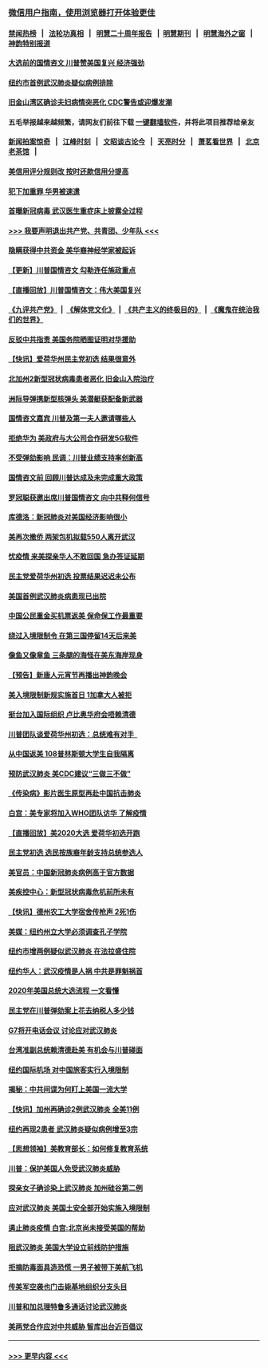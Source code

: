 ### [微信用户指南，使用浏览器打开体验更佳](https://github.com/gfw-breaker/banned-news1/blob/master/indexes/wechat-guide.md?t=0)
#### [禁闻热榜](热点新闻.md?t=0)  &nbsp;&nbsp;|&nbsp;&nbsp; [法轮功真相](https://github.com/gfw-breaker/truth/blob/master/README.md?t=0) &nbsp;&nbsp;|&nbsp;&nbsp; [明慧二十周年报告](https://github.com/gfw-breaker/mh-reports/blob/master/README.md?t=0) &nbsp;&nbsp;|&nbsp;&nbsp;[明慧期刊](https://github.com/gfw-breaker/mh-qikan) &nbsp;&nbsp;|&nbsp;&nbsp; [明慧海外之窗](https://github.com/gfw-breaker/mh-news/blob/master/README.md?t=0) &nbsp;&nbsp;|&nbsp;&nbsp; [神韵特别报道](https://github.com/gfw-breaker/mh-news/blob/master/shenyun.md?t=0)
#### [大选前的国情咨文 川普赞美国复兴 经济强劲](../pages/nsc412/n11845526.md?t=02051844) 
#### [纽约市首例武汉肺炎疑似病例排除](../pages/nsc412/n11844989.md?t=02051844) 
#### [旧金山湾区确诊夫妇病情突恶化 CDC警告或迎爆发潮](../pages/nsc412/n11845730.md?t=02051844) 
#### 五毛举报越来越频繁，请网友们前往下载 [一键翻墙软件](https://github.com/gfw-breaker/ssr-accounts)，并将此项目推荐给亲友
#### [新闻拍案惊奇](https://github.com/gfw-breaker/banned-news1/blob/master/pages/link4.md) &nbsp;&nbsp;|&nbsp;&nbsp; [江峰时刻](https://github.com/gfw-breaker/banned-news1/blob/master/pages/link4.md) &nbsp;&nbsp;|&nbsp;&nbsp; [文昭谈古论今](https://github.com/gfw-breaker/banned-news1/blob/master/pages/link4.md) &nbsp;&nbsp;|&nbsp;&nbsp; [天亮时分](https://github.com/gfw-breaker/banned-news1/blob/master/pages/link4.md) &nbsp;&nbsp;|&nbsp;&nbsp; [萧茗看世界](https://github.com/gfw-breaker/banned-news1/blob/master/pages/link4.md) &nbsp;&nbsp;|&nbsp;&nbsp; [北京老茶馆](https://github.com/gfw-breaker/banned-news1/blob/master/pages/link4.md) &nbsp;&nbsp;|&nbsp;&nbsp; 
#### [美信用评分规则改  按时还款信用分提高](../pages/nsc412/n11845488.md?t=02051844) 
#### [犯下加重罪 华男被速遣](../pages/nsc412/n11845476.md?t=02051844) 
#### [首曝新冠病毒 武汉医生重症床上披露全过程](../pages/nsc412/n11845150.md?t=02051844) 
#### [>>> 我要声明退出共产党、共青团、少年队 <<<](https://github.com/begood0513/goodnews/blob/master/quit/letter.md) 
#### [隐瞒获得中共资金 美华裔神经学家被起诉](../pages/nsc412/n11844879.md?t=02051844) 
#### [【更新】川普国情咨文 勾勒连任施政重点](../pages/nsc412/n11845223.md?t=02051844) 
#### [【直播回放】川普国情咨文：伟大美国复兴](../pages/nsc412/n11842079.md?t=02051844) 
#### [《九评共产党》](https://github.com/begood0513/9ping.md/blob/master/README.md) &nbsp;|&nbsp; [《解体党文化》](../../../../jtdwh.md/blob/master/README.md)  &nbsp;|&nbsp; [《共产主义的终极目的》](../../../../gczydzjmd.md/blob/master/README.md) &nbsp;|&nbsp; [《魔鬼在统治我们的世界》](../../../../mgztzwmdsj.md/blob/master/README.md) 
#### [反驳中共指责 美国务院晒图证明对华援助](../pages/nsc412/n11844859.md?t=02051844) 
#### [【快讯】爱荷华州民主党初选 结果很意外](../pages/nsc412/n11844878.md?t=02051844) 
#### [北加州2新型冠状病毒患者恶化 旧金山入院治疗](../pages/nsc412/n11844842.md?t=02051844) 
#### [洲际导弹携新型核弹头 美潜艇获配备新武器](../pages/nsc412/n11844680.md?t=02051844) 
#### [国情咨文嘉宾 川普及第一夫人邀请哪些人](../pages/nsc412/n11844712.md?t=02051844) 
#### [拒绝华为 美政府与大公司合作研发5G软件](../pages/nsc412/n11844625.md?t=02051844) 
#### [不受弹劾影响 民调：川普业绩支持率创新高](../pages/nsc412/n11844622.md?t=02051844) 
#### [国情咨文前 回顾川普达成及未完成重大政策](../pages/nsc412/n11844581.md?t=02051844) 
#### [罗冠聪获邀出席川普国情咨文 向中共释何信号](../pages/nsc412/n11844355.md?t=02051844) 
#### [库德洛：新冠肺炎对美国经济影响很小](../pages/nsc412/n11844418.md?t=02051844) 
#### [美再次撤侨 两架包机拟载550人离开武汉](../pages/nsc412/n11844407.md?t=02051844) 
#### [忧疫情 来美探亲华人不敢回国 急办签证延期](../pages/nsc412/n11843344.md?t=02051844) 
#### [民主党爱荷华州初选 投票结果迟迟未公布](../pages/nsc412/n11844207.md?t=02051844) 
#### [美国首例武汉肺炎病患现已出院](../pages/nsc412/n11842740.md?t=02051844) 
#### [中国公民重金买机票返美 保命保工作最重要](../pages/nsc412/n11843282.md?t=02051844) 
#### [绕过入境限制令  在第三国停留14天后来美](../pages/nsc412/n11843341.md?t=02051844) 
#### [像鱼又像章鱼 三条腿的海怪在美东海岸现身](../pages/nsc412/n11843092.md?t=02051844) 
#### [【预告】新唐人元宵节再播出神韵晚会](../pages/nsc412/n11843192.md?t=02051844) 
#### [美入境限制新规实施首日 1加拿大人被拒](../pages/nsc412/n11843058.md?t=02051844) 
#### [挺台加入国际组织 卢比奥华府会唔赖清德](../pages/nsc412/n11843023.md?t=02051844) 
#### [川普团队谈爱荷华州初选：总统难有对手  ](../pages/nsc412/n11842867.md?t=02051844) 
#### [从中国返美 108普林斯顿大学生自我隔离](../pages/nsc412/n11842714.md?t=02051844) 
#### [预防武汉肺炎 美CDC建议“三做三不做”](../pages/nsc412/n11842700.md?t=02051844) 
#### [《传染病》影片医生原型再赴中国抗击肺炎](../pages/nsc412/n11842626.md?t=02051844) 
#### [白宫：美专家将加入WHO团队访华 了解疫情](../pages/nsc412/n11842198.md?t=02051844) 
#### [【直播回放】美2020大选 爱荷华初选开跑](../pages/nsc412/n11841820.md?t=02051844) 
#### [民主党初选 选民按族裔年龄支持总统参选人](../pages/nsc412/n11842239.md?t=02051844) 
#### [美官员：中国新冠肺炎病例高于官方数据](../pages/nsc412/n11842452.md?t=02051844) 
#### [美疾控中心：新型冠状病毒危机前所未有](../pages/nsc412/n11842406.md?t=02051844) 
#### [【快讯】德州农工大学宿舍传枪声 2死1伤](../pages/nsc412/n11842279.md?t=02051844) 
#### [美媒：纽约州立大学必须调查孔子学院](../pages/nsc412/n11840637.md?t=02051844) 
#### [纽约市增两例疑似武汉肺炎 在法拉盛住院](../pages/nsc412/n11840625.md?t=02051844) 
#### [纽约华人：武汉疫情是人祸 中共是罪魁祸首](../pages/nsc412/n11840631.md?t=02051844) 
#### [2020年美国总统大选流程 一文看懂](../pages/nsc412/n11842056.md?t=02051844) 
#### [民主党在川普弹劾案上花去纳税人多少钱](../pages/nsc412/n11841941.md?t=02051844) 
#### [G7将开电话会议 讨论应对武汉肺炎](../pages/nsc412/n11841658.md?t=02051844) 
#### [台湾准副总统赖清德赴美 有机会与川普碰面](../pages/nsc412/n11841332.md?t=02051844) 
#### [纽约国际机场  对中国旅客实行入境限制](../pages/nsc412/n11840619.md?t=02051844) 
#### [揭秘：中共间谍为何盯上美国一流大学](../pages/nsc412/n11840270.md?t=02051844) 
#### [【快讯】加州再确诊2例武汉肺炎 全美11例](../pages/nsc412/n11840339.md?t=02051844) 
#### [纽约再现2患者 武汉肺炎疑似病例增至3宗](../pages/nsc412/n11840010.md?t=02051844) 
#### [【思想领袖】美教育部长：如何修复教育系统](../pages/nsc412/n11690865.md?t=02051844) 
#### [川普：保护美国人免受武汉肺炎威胁](../pages/nsc412/n11839718.md?t=02051844) 
#### [探亲女子确诊染上武汉肺炎 加州硅谷第二例](../pages/nsc412/n11839784.md?t=02051844) 
#### [应对武汉肺炎 美国土安全部开始实施入境限制](../pages/nsc412/n11839729.md?t=02051844) 
#### [遏止肺炎疫情 白宫:北京尚未接受美国的帮助](../pages/nsc412/n11839660.md?t=02051844) 
#### [阻武汉肺炎 美国大学设立前线防护措施](../pages/nsc412/n11839479.md?t=02051844) 
#### [拒摘防毒面具造恐慌 一男子被带下美航飞机](../pages/nsc412/n11839455.md?t=02051844) 
#### [传美军空袭也门击毙基地组织分支头目](../pages/nsc412/n11839210.md?t=02051844) 
#### [川普和加总理特鲁多通话讨论武汉肺炎](../pages/nsc412/n11839128.md?t=02051844) 
#### [美两党合作应对中共威胁 智库出台近百倡议](../pages/nsc412/n11838437.md?t=02051844) 

----
#### [ >>> 更早内容 <<< ](../indexes/nsc412-earlier.md)
